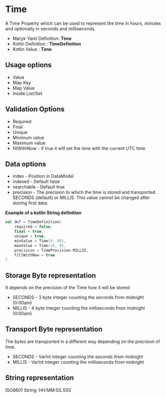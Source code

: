 # Time
A Time Property which can be used to represent the time in hours, minutes and optionally
in seconds and milliseconds.

- Maryk Yaml Definition: **Time**
- Kotlin Definition : **TimeDefinition**
- Kotlin Value : **Time**

## Usage options
- Value
- Map Key
- Map Value
- Inside List/Set

## Validation Options
- Required
- Final
- Unique
- Minimum value
- Maximum value
- fillWithNow - if true it will set the time with the current UTC time

## Data options
- index - Position in DataModel 
- indexed - Default false
- searchable - Default true
- precision - The precision to which the time is stored and transported. 
  SECONDS (default) or MILLIS. This value cannot be changed after storing first data.

**Example of a kotlin String definition**
```kotlin
val def = TimeDefinition(
    required = false,
    final = true,
    unique = true,
    minValue = Time(8, 30),
    maxValue = Time(18, 0),
    precision = TimePrecision.MILLIS,
    fillWithNow = true
)
```

## Storage Byte representation
It depends on the precision of the Time how it will be stored

- SECONDS - 3 byte integer counting the seconds from midnight (0:00am)
- MILLIS - 4 byte integer counting the milliseconds from midnight (0:00am)

## Transport Byte representation
The bytes are transported in a different way depending on the precision of time.

- SECONDS - VarInt integer counting the seconds from midnight
- MILLIS - VarInt integer counting the milliseconds from midnight 

## String representation
ISO8601 String: HH:MM:SS.SSS
